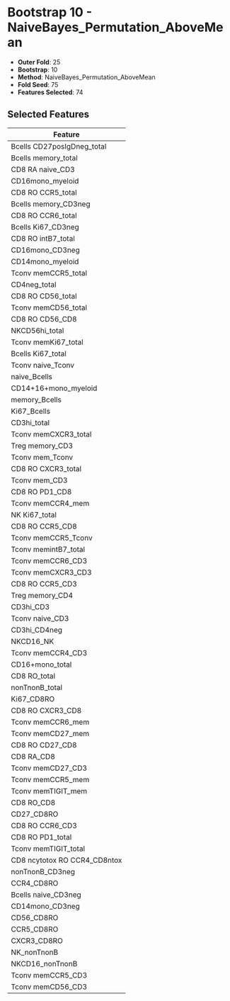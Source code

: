 # Bootstrap 10 - NaiveBayes_Permutation_AboveMean

- **Outer Fold**: 25
- **Bootstrap**: 10
- **Method**: NaiveBayes_Permutation_AboveMean
- **Fold Seed**: 75
- **Features Selected**: 74

## Selected Features

| Feature |
|---------|
| Bcells CD27posIgDneg_total |
| Bcells memory_total |
| CD8 RA naive_CD3 |
| CD16mono_myeloid |
| CD8 RO CCR5_total |
| Bcells memory_CD3neg |
| CD8 RO CCR6_total |
| Bcells Ki67_CD3neg |
| CD8 RO intB7_total |
| CD16mono_CD3neg |
| CD14mono_myeloid |
| Tconv memCCR5_total |
| CD4neg_total |
| CD8 RO CD56_total |
| Tconv memCD56_total |
| CD8 RO CD56_CD8 |
| NKCD56hi_total |
| Tconv memKi67_total |
| Bcells Ki67_total |
| Tconv naive_Tconv |
| naive_Bcells |
| CD14+16+mono_myeloid |
| memory_Bcells |
| Ki67_Bcells |
| CD3hi_total |
| Tconv memCXCR3_total |
| Treg memory_CD3 |
| Tconv mem_Tconv |
| CD8 RO CXCR3_total |
| Tconv mem_CD3 |
| CD8 RO PD1_CD8 |
| Tconv memCCR4_mem |
| NK Ki67_total |
| CD8 RO CCR5_CD8 |
| Tconv memCCR5_Tconv |
| Tconv memintB7_total |
| Tconv memCCR6_CD3 |
| Tconv memCXCR3_CD3 |
| CD8 RO CCR5_CD3 |
| Treg memory_CD4 |
| CD3hi_CD3 |
| Tconv naive_CD3 |
| CD3hi_CD4neg |
| NKCD16_NK |
| Tconv memCCR4_CD3 |
| CD16+mono_total |
| CD8 RO_total |
| nonTnonB_total |
| Ki67_CD8RO |
| CD8 RO CXCR3_CD8 |
| Tconv memCCR6_mem |
| Tconv memCD27_mem |
| CD8 RO CD27_CD8 |
| CD8 RA_CD8 |
| Tconv memCD27_CD3 |
| Tconv memCCR5_mem |
| Tconv memTIGIT_mem |
| CD8 RO_CD8 |
| CD27_CD8RO |
| CD8 RO CCR6_CD3 |
| CD8 RO PD1_total |
| Tconv memTIGIT_total |
| CD8 ncytotox RO CCR4_CD8ntox |
| nonTnonB_CD3neg |
| CCR4_CD8RO |
| Bcells naive_CD3neg |
| CD14mono_CD3neg |
| CD56_CD8RO |
| CCR5_CD8RO |
| CXCR3_CD8RO |
| NK_nonTnonB |
| NKCD16_nonTnonB |
| Tconv memCCR5_CD3 |
| Tconv memCD56_CD3 |
